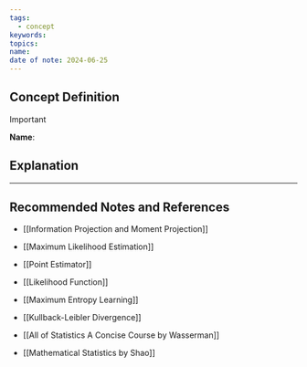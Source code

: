 ```yaml
---
tags:
  - concept
keywords: 
topics: 
name: 
date of note: 2024-06-25
---
```


## Concept Definition

>[!important]
>**Name**: 



## Explanation





-----------
##  Recommended Notes and References


- [[Information Projection and Moment Projection]]
- [[Maximum Likelihood Estimation]]
- [[Point Estimator]]
- [[Likelihood Function]]

- [[Maximum Entropy Learning]]
- [[Kullback-Leibler Divergence]]


- [[All of Statistics A Concise Course by Wasserman]]
- [[Mathematical Statistics by Shao]]